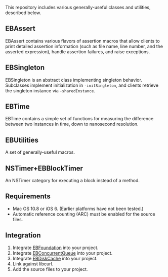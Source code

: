 This repository includes various generally-useful classes and utilities, described below.

## EBAssert

EBAssert contains various flavors of assertion macros that allow clients to print detailed assertion information (such as file name, line number, and the asserted expression), handle assertion failures, and raise exceptions.

## EBSingleton

EBSingleton is an abstract class implementing singleton behavior. Subclasses implement initialization in `-initSingleton`, and clients retrieve the singleton instance via `-sharedInstance`.

## EBTime

EBTime contains a simple set of functions for measuring the difference between two instances in time, down to nanosecond resolution.

## EBUtilities

A set of generally-useful macros.

## NSTimer+EBBlockTimer

An NSTimer category for executing a block instead of a method.

## Requirements

- Mac OS 10.8 or iOS 6. (Earlier platforms have not been tested.)
- Automatic reference counting (ARC) must be enabled for the source files.

## Integration

1. Integrate [EBFoundation](https://github.com/davekeck/EBFoundation) into your project.
2. Integrate [EBConcurrentQueue](https://github.com/davekeck/EBConcurrentQueue) into your project.
3. Integrate [EBDiskCache](https://github.com/davekeck/EBDiskCache) into your project.
4. Link against libcurl.
5. Add the source files to your project.